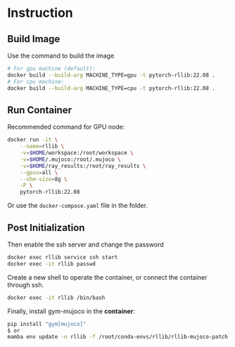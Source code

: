 # Instruction

## Build Image
Use the command to build the image
```bash
# For gpu machine (default):
docker build --build-arg MACHINE_TYPE=gpu -t pytorch-rllib:22.08 .
# For cpu machine:
docker build --build-arg MACHINE_TYPE=cpu -t pytorch-rllib:22.08 .
```

## Run Container

Recommended command for GPU node:
```bash
docker run -it \
    --name=rllib \
    -v=$HOME/workspace:/root/workspace \
    -v=$HOME/.mujoco:/root/.mujoco \
    -v=$HOME/ray_results:/root/ray_results \
    --gpus=all \
    --shm-size=8g \
    -P \
    pytorch-rllib:22.08
```
Or use the `docker-compose.yaml` file in the folder.

## Post Initialization
Then enable the ssh server and change the password
```bash
docker exec rllib service ssh start
docker exec -it rllib passwd
```

Create a new shell to operate the container, or connect the container through ssh.
```bash
docker exec -it rllib /bin/bash
```

Finally, install gym-mujoco in the **container**:
```bash
pip install "gym[mujoco]"
$ or
mamba env update -n rllib -f /root/conda-envs/rllib/rllib-mujoco-patch.yaml
```